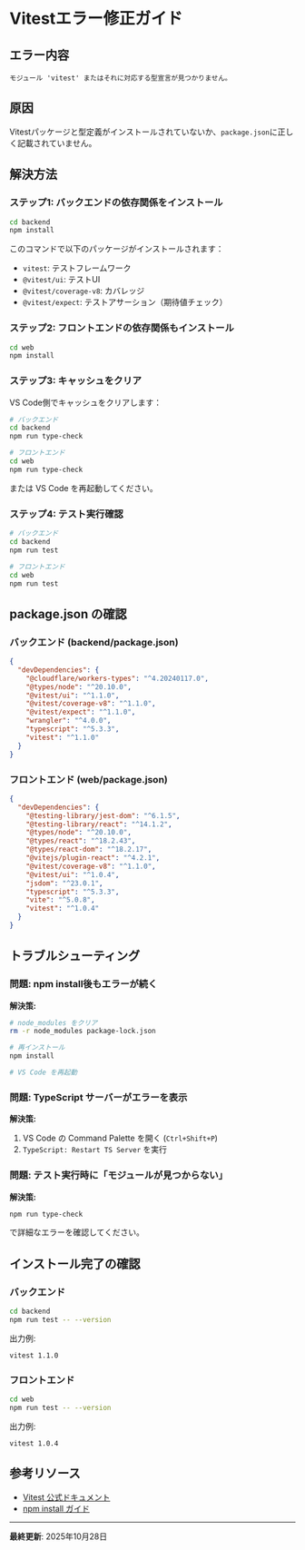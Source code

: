 # Vitestエラー修正ガイド

## エラー内容

```
モジュール 'vitest' またはそれに対応する型宣言が見つかりません。
```

## 原因

Vitestパッケージと型定義がインストールされていないか、`package.json`に正しく記載されていません。

## 解決方法

### ステップ1: バックエンドの依存関係をインストール

```bash
cd backend
npm install
```

このコマンドで以下のパッケージがインストールされます：
- `vitest`: テストフレームワーク
- `@vitest/ui`: テストUI
- `@vitest/coverage-v8`: カバレッジ
- `@vitest/expect`: テストアサーション（期待値チェック）

### ステップ2: フロントエンドの依存関係もインストール

```bash
cd web
npm install
```

### ステップ3: キャッシュをクリア

VS Code側でキャッシュをクリアします：

```bash
# バックエンド
cd backend
npm run type-check

# フロントエンド
cd web
npm run type-check
```

または VS Code を再起動してください。

### ステップ4: テスト実行確認

```bash
# バックエンド
cd backend
npm run test

# フロントエンド
cd web
npm run test
```

## package.json の確認

### バックエンド (backend/package.json)

```json
{
  "devDependencies": {
    "@cloudflare/workers-types": "^4.20240117.0",
    "@types/node": "^20.10.0",
    "@vitest/ui": "^1.1.0",
    "@vitest/coverage-v8": "^1.1.0",
    "@vitest/expect": "^1.1.0",
    "wrangler": "^4.0.0",
    "typescript": "^5.3.3",
    "vitest": "^1.1.0"
  }
}
```

### フロントエンド (web/package.json)

```json
{
  "devDependencies": {
    "@testing-library/jest-dom": "^6.1.5",
    "@testing-library/react": "^14.1.2",
    "@types/node": "^20.10.0",
    "@types/react": "^18.2.43",
    "@types/react-dom": "^18.2.17",
    "@vitejs/plugin-react": "^4.2.1",
    "@vitest/coverage-v8": "^1.1.0",
    "@vitest/ui": "^1.0.4",
    "jsdom": "^23.0.1",
    "typescript": "^5.3.3",
    "vite": "^5.0.8",
    "vitest": "^1.0.4"
  }
}
```

## トラブルシューティング

### 問題: npm install後もエラーが続く

**解決策:**
```bash
# node_modules をクリア
rm -r node_modules package-lock.json

# 再インストール
npm install

# VS Code を再起動
```

### 問題: TypeScript サーバーがエラーを表示

**解決策:**
1. VS Code の Command Palette を開く (`Ctrl+Shift+P`)
2. `TypeScript: Restart TS Server` を実行

### 問題: テスト実行時に「モジュールが見つからない」

**解決策:**
```bash
npm run type-check
```

で詳細なエラーを確認してください。

## インストール完了の確認

### バックエンド

```bash
cd backend
npm run test -- --version
```

出力例:
```
vitest 1.1.0
```

### フロントエンド

```bash
cd web
npm run test -- --version
```

出力例:
```
vitest 1.0.4
```

## 参考リソース

- [Vitest 公式ドキュメント](https://vitest.dev/)
- [npm install ガイド](https://docs.npmjs.com/cli/v10/commands/npm-install)

---

**最終更新**: 2025年10月28日
